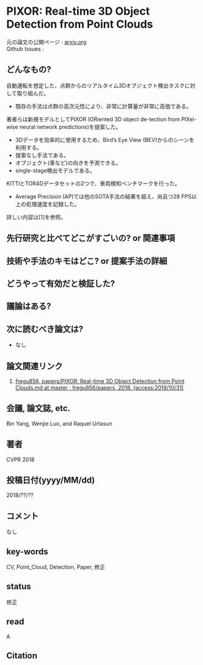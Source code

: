 # PIXOR: Real-time 3D Object Detection from Point Clouds

元の論文の公開ページ : [arxiv.org](https://arxiv.org/abs/1902.06326)  
Github Issues : []()  

## どんなもの?
自動運転を想定した、点群からのリアルタイム3Dオブジェクト検出タスクに対して取り組んだ。
- 既存の手法は点群の高次元性により、非常に計算量が非常に高価である。

著者らは新規モデルとしてPIXOR (ORiented 3D object de-tection from PIXel-wise neural network predictions)を提案した。
- 3Dデータを効率的に使用するため、Bird’s Eye View (BEV)からのシーンを利用する。
- 提案なし手法である。
- オブジェクト(車など)の向きを予測できる。
- single-stage検出モデルである。

KITTIとTOR4Dデータセットの2つで、車両検知ベンチマークを行った。
- Average Precision (AP)では他のSOTA手法の結果を超え、尚且つ28 FPS以上の処理速度を記録した。

詳しい内容は[1]を参照。

## 先行研究と比べてどこがすごいの? or 関連事項

## 技術や手法のキモはどこ? or 提案手法の詳細

## どうやって有効だと検証した?

## 議論はある?

## 次に読むべき論文は?
- なし

## 論文関連リンク
1. [fregu856, papers/PIXOR: Real-time 3D Object Detection from Point Clouds.md at master · fregu856/papers, 2018. (access:2019/10/31)](https://github.com/fregu856/papers/blob/master/summaries/PIXOR:%20Real-time%203D%20Object%20Detection%20from%20Point%20Clouds.md)

## 会議, 論文誌, etc.
Bin Yang, Wenjie Luo, and Raquel Urtasun

## 著者
CVPR 2018

## 投稿日付(yyyy/MM/dd)
2018/??/??

## コメント
なし

## key-words
CV, Point_Cloud, Detection, Paper, 修正

## status
修正

## read
A

## Citation

